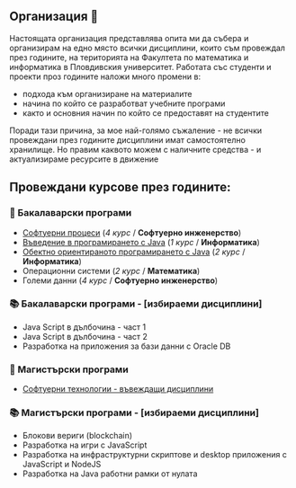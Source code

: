 ## Организация 👋

Настоящата организация представлява опита ми да събера и организирам на едно място всички дисциплини, които съм провеждал през годините, на територията на Факултета по математика и информатика в Пловдивския университет.
Работата със студенти и проекти проз годините наложи много промени в:
- подхода към организиране на материалите
- начина по който се разработват учебните програми
- както и основния начин по който се предоставят на студентите

Поради тази причина, за мое най-голямо съжаление - не всички провеждани през годините дисциплини имат самостоятелно хранилище. Но правим каквото можем с наличните средства - и актуализираме ресурсите в движение

## **Провеждани курсове през годините:**

### :orange_book: Бакалаварски програми
- [Софтуерни процеси](https://github.com/mihail-petrov-courses-pu-fmi/software-processes) (_4 курс_ / **Софтуерно инженерство**)
- [Въведение в програмирането с Java](https://github.com/mihail-petrov-courses-pu-fmi/java-intro) (_1 курс_ / **Информатика**)
- [Обектно ориентираното програмирането с Java](https://github.com/mihail-petrov-courses-pu-fmi/java-oop)  (_2 курс_ / **Информатика**)
- Операционни системи (_2 курс_ / **Математика**)
- Големи данни (_4 курс_ / **Софтуерно инженерство**)

### :books: Бакалаварски програми - \[избираеми дисциплини\]
- Java Script в дълбочина - част 1
- Java Script в дълбочина - част 2
- Разработка на приложения за бази данни с Oracle DB

### :green_book: Магистърски програми
- [Софтуерни технологии - въвеждащи дисциплини](https://github.com/mihail-petrov-courses-pu-fmi/pu-fmi-master)

### :books: Магистърски програми -  \[избираеми дисциплини\]
- Блокови вериги (blockchain)
- Разработка на игри с JavaScript
- Разработка на инфраструктурни скриптове и desktop приложения с JavaScript и NodeJS
- Разработка на Java работни рамки от нулата
